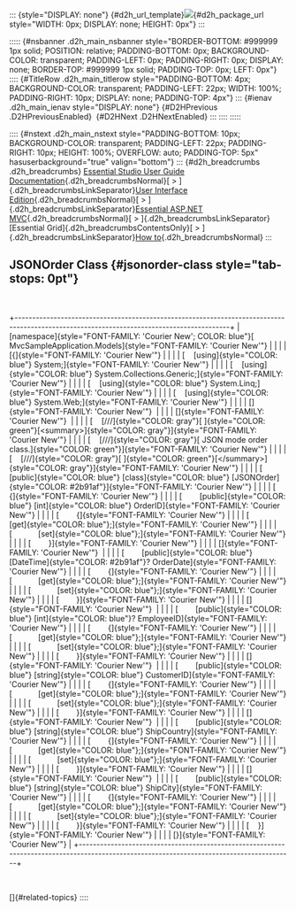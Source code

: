 ::: {style="DISPLAY: none"}
[](ms-xhelp:///?Id=d2h_url_template){#d2h_url_template}![](!package_url!){#d2h_package_url style="WIDTH: 0px; DISPLAY: none; HEIGHT: 0px"}
:::

::::: {#nsbanner .d2h_main_nsbanner style="BORDER-BOTTOM: #999999 1px solid; POSITION: relative; PADDING-BOTTOM: 0px; BACKGROUND-COLOR: transparent; PADDING-LEFT: 0px; PADDING-RIGHT: 0px; DISPLAY: none; BORDER-TOP: #999999 1px solid; PADDING-TOP: 0px; LEFT: 0px"}
:::: {#TitleRow .d2h_main_titlerow style="PADDING-BOTTOM: 4px; BACKGROUND-COLOR: transparent; PADDING-LEFT: 22px; WIDTH: 100%; PADDING-RIGHT: 10px; DISPLAY: none; PADDING-TOP: 4px"}
::: {#ienav .d2h_main_ienav style="DISPLAY: none"}
[](ms-xhelp:///?Id=747eea74-7b52-4c88-bdc7-d7d1599dfeeb){#D2HPrevious .D2HPreviousEnabled}  [](ms-xhelp:///?Id=6a10bc1f-478a-4f7c-831d-f1d012c7f49a){#D2HNext .D2HNextEnabled}
:::
::::
:::::

:::: {#nstext .d2h_main_nstext style="PADDING-BOTTOM: 10px; BACKGROUND-COLOR: transparent; PADDING-LEFT: 22px; PADDING-RIGHT: 10px; HEIGHT: 100%; OVERFLOW: auto; PADDING-TOP: 5px" hasuserbackground="true" valign="bottom"}
::: {#d2h_breadcrumbs .d2h_breadcrumbs}
[Essential Studio User Guide Documentation](ms-xhelp:///?Id=12457748-09e3-4d74-a240-8e049cedf030){.d2h_breadcrumbsNormal}[ \> ]{.d2h_breadcrumbsLinkSeparator}[User Interface Edition](ms-xhelp:///?Id=c29296b7-531c-413b-a0ec-488ca1f7f669){.d2h_breadcrumbsNormal}[ \> ]{.d2h_breadcrumbsLinkSeparator}[Essential ASP.NET MVC](ms-xhelp:///?Id=4b14e7d1-65c4-4f67-b1aa-2c37709905a5){.d2h_breadcrumbsNormal}[ \> ]{.d2h_breadcrumbsLinkSeparator}[Essential Grid]{.d2h_breadcrumbsContentsOnly}[ \> ]{.d2h_breadcrumbsLinkSeparator}[How to](ms-xhelp:///?Id=0d8a7383-ca49-43db-8609-dca7963c87ab){.d2h_breadcrumbsNormal}
:::

## JSONOrder Class {#jsonorder-class style="tab-stops: 0pt"}

 

+------------------------------------------------------------------------------------------------------------------------------------------+
| [namespace]{style="FONT-FAMILY: 'Courier New'; COLOR: blue"}[ MvcSampleApplication.Models]{style="FONT-FAMILY: 'Courier New'"}           |
|                                                                                                                                          |
| [{]{style="FONT-FAMILY: 'Courier New'"}                                                                                                  |
|                                                                                                                                          |
| [    [using]{style="COLOR: blue"} System;]{style="FONT-FAMILY: 'Courier New'"}                                                           |
|                                                                                                                                          |
| [    [using]{style="COLOR: blue"} System.Collections.Generic;]{style="FONT-FAMILY: 'Courier New'"}                                       |
|                                                                                                                                          |
| [    [using]{style="COLOR: blue"} System.Linq;]{style="FONT-FAMILY: 'Courier New'"}                                                      |
|                                                                                                                                          |
| [    [using]{style="COLOR: blue"} System.Web;]{style="FONT-FAMILY: 'Courier New'"}                                                       |
|                                                                                                                                          |
| []{style="FONT-FAMILY: 'Courier New'"}                                                                                                   |
|                                                                                                                                          |
| []{style="FONT-FAMILY: 'Courier New'"}                                                                                                   |
|                                                                                                                                          |
| [    [///]{style="COLOR: gray"}[ ]{style="COLOR: green"}[\<summary\>]{style="COLOR: gray"}]{style="FONT-FAMILY: 'Courier New'"}          |
|                                                                                                                                          |
| [    [///]{style="COLOR: gray"}[ JSON mode order class.]{style="COLOR: green"}]{style="FONT-FAMILY: 'Courier New'"}                      |
|                                                                                                                                          |
| [    [///]{style="COLOR: gray"}[ ]{style="COLOR: green"}[\</summary\>]{style="COLOR: gray"}]{style="FONT-FAMILY: 'Courier New'"}         |
|                                                                                                                                          |
| [    [public]{style="COLOR: blue"} [class]{style="COLOR: blue"} [JSONOrder]{style="COLOR: #2b91af"}]{style="FONT-FAMILY: 'Courier New'"} |
|                                                                                                                                          |
| [    {]{style="FONT-FAMILY: 'Courier New'"}                                                                                              |
|                                                                                                                                          |
| [        [public]{style="COLOR: blue"} [int]{style="COLOR: blue"} OrderID]{style="FONT-FAMILY: 'Courier New'"}                           |
|                                                                                                                                          |
| [        {]{style="FONT-FAMILY: 'Courier New'"}                                                                                          |
|                                                                                                                                          |
| [            [get]{style="COLOR: blue"};]{style="FONT-FAMILY: 'Courier New'"}                                                            |
|                                                                                                                                          |
| [            [set]{style="COLOR: blue"};]{style="FONT-FAMILY: 'Courier New'"}                                                            |
|                                                                                                                                          |
| [        }]{style="FONT-FAMILY: 'Courier New'"}                                                                                          |
|                                                                                                                                          |
| []{style="FONT-FAMILY: 'Courier New'"}                                                                                                   |
|                                                                                                                                          |
| [        [public]{style="COLOR: blue"} [DateTime]{style="COLOR: #2b91af"}? OrderDate]{style="FONT-FAMILY: 'Courier New'"}                |
|                                                                                                                                          |
| [        {]{style="FONT-FAMILY: 'Courier New'"}                                                                                          |
|                                                                                                                                          |
| [            [get]{style="COLOR: blue"};]{style="FONT-FAMILY: 'Courier New'"}                                                            |
|                                                                                                                                          |
| [            [set]{style="COLOR: blue"};]{style="FONT-FAMILY: 'Courier New'"}                                                            |
|                                                                                                                                          |
| [        }]{style="FONT-FAMILY: 'Courier New'"}                                                                                          |
|                                                                                                                                          |
| []{style="FONT-FAMILY: 'Courier New'"}                                                                                                   |
|                                                                                                                                          |
| [        [public]{style="COLOR: blue"} [int]{style="COLOR: blue"}? EmployeeID]{style="FONT-FAMILY: 'Courier New'"}                       |
|                                                                                                                                          |
| [        {]{style="FONT-FAMILY: 'Courier New'"}                                                                                          |
|                                                                                                                                          |
| [            [get]{style="COLOR: blue"};]{style="FONT-FAMILY: 'Courier New'"}                                                            |
|                                                                                                                                          |
| [            [set]{style="COLOR: blue"};]{style="FONT-FAMILY: 'Courier New'"}                                                            |
|                                                                                                                                          |
| [        }]{style="FONT-FAMILY: 'Courier New'"}                                                                                          |
|                                                                                                                                          |
| []{style="FONT-FAMILY: 'Courier New'"}                                                                                                   |
|                                                                                                                                          |
| [        [public]{style="COLOR: blue"} [string]{style="COLOR: blue"} CustomerID]{style="FONT-FAMILY: 'Courier New'"}                     |
|                                                                                                                                          |
| [        {]{style="FONT-FAMILY: 'Courier New'"}                                                                                          |
|                                                                                                                                          |
| [            [get]{style="COLOR: blue"};]{style="FONT-FAMILY: 'Courier New'"}                                                            |
|                                                                                                                                          |
| [            [set]{style="COLOR: blue"};]{style="FONT-FAMILY: 'Courier New'"}                                                            |
|                                                                                                                                          |
| [        }]{style="FONT-FAMILY: 'Courier New'"}                                                                                          |
|                                                                                                                                          |
| []{style="FONT-FAMILY: 'Courier New'"}                                                                                                   |
|                                                                                                                                          |
| [        [public]{style="COLOR: blue"} [string]{style="COLOR: blue"} ShipCountry]{style="FONT-FAMILY: 'Courier New'"}                    |
|                                                                                                                                          |
| [        {]{style="FONT-FAMILY: 'Courier New'"}                                                                                          |
|                                                                                                                                          |
| [            [get]{style="COLOR: blue"};]{style="FONT-FAMILY: 'Courier New'"}                                                            |
|                                                                                                                                          |
| [            [set]{style="COLOR: blue"};]{style="FONT-FAMILY: 'Courier New'"}                                                            |
|                                                                                                                                          |
| [        }]{style="FONT-FAMILY: 'Courier New'"}                                                                                          |
|                                                                                                                                          |
| []{style="FONT-FAMILY: 'Courier New'"}                                                                                                   |
|                                                                                                                                          |
| [        [public]{style="COLOR: blue"} [string]{style="COLOR: blue"} ShipCity]{style="FONT-FAMILY: 'Courier New'"}                       |
|                                                                                                                                          |
| [        {]{style="FONT-FAMILY: 'Courier New'"}                                                                                          |
|                                                                                                                                          |
| [            [get]{style="COLOR: blue"};]{style="FONT-FAMILY: 'Courier New'"}                                                            |
|                                                                                                                                          |
| [            [set]{style="COLOR: blue"};]{style="FONT-FAMILY: 'Courier New'"}                                                            |
|                                                                                                                                          |
| [        }]{style="FONT-FAMILY: 'Courier New'"}                                                                                          |
|                                                                                                                                          |
| [    }]{style="FONT-FAMILY: 'Courier New'"}                                                                                              |
|                                                                                                                                          |
| [}]{style="FONT-FAMILY: 'Courier New'"}                                                                                                  |
+------------------------------------------------------------------------------------------------------------------------------------------+

 

[]{#related-topics}
::::
